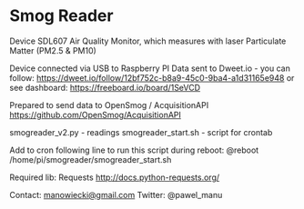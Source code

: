 # Smog Reader
Device SDL607 Air Quality Monitor, which measures with laser Particulate Matter (PM2.5 & PM10)

Device connected via USB to Raspberry PI
Data sent to Dweet.io - you can follow:
https://dweet.io/follow/12bf752c-b8a9-45c0-9ba4-a1d31165e948
or see dashboard:
https://freeboard.io/board/1SeVCD

Prepared to send data to OpenSmog / AcquisitionAPI https://github.com/OpenSmog/AcquisitionAPI

smogreader_v2.py - readings
smogreader_start.sh - script for crontab

Add to cron following line to run this script during reboot:
@reboot /home/pi/smogreader/smogreader_start.sh

Required lib: 
Requests http://docs.python-requests.org/

Contact: manowiecki@gmail.com
Twitter: @pawel_manu
